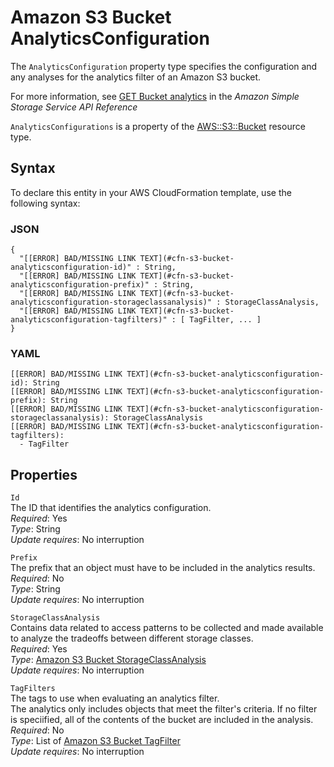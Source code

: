 # Amazon S3 Bucket AnalyticsConfiguration<a name="aws-properties-s3-bucket-analyticsconfiguration"></a>

<a name="aws-properties-s3-bucket-analyticsconfiguration-description"></a>The `AnalyticsConfiguration` property type specifies the configuration and any analyses for the analytics filter of an Amazon S3 bucket\.

For more information, see [GET Bucket analytics](http://docs.aws.amazon.com/AmazonS3/latest/API/RESTBucketGETAnalyticsConfig.html) in the *Amazon Simple Storage Service API Reference*

<a name="aws-properties-s3-bucket-analyticsconfiguration-inheritance"></a> `AnalyticsConfigurations` is a property of the [AWS::S3::Bucket](aws-properties-s3-bucket.md) resource type\. 

## Syntax<a name="aws-properties-s3-bucket-analyticsconfiguration-syntax"></a>

To declare this entity in your AWS CloudFormation template, use the following syntax:

### JSON<a name="aws-properties-s3-bucket-analyticsconfiguration-syntax.json"></a>

```
{
  "[[ERROR] BAD/MISSING LINK TEXT](#cfn-s3-bucket-analyticsconfiguration-id)" : String,
  "[[ERROR] BAD/MISSING LINK TEXT](#cfn-s3-bucket-analyticsconfiguration-prefix)" : String,
  "[[ERROR] BAD/MISSING LINK TEXT](#cfn-s3-bucket-analyticsconfiguration-storageclassanalysis)" : StorageClassAnalysis,
  "[[ERROR] BAD/MISSING LINK TEXT](#cfn-s3-bucket-analyticsconfiguration-tagfilters)" : [ TagFilter, ... ]
}
```

### YAML<a name="aws-properties-s3-bucket-analyticsconfiguration-syntax.yaml"></a>

```
[[ERROR] BAD/MISSING LINK TEXT](#cfn-s3-bucket-analyticsconfiguration-id): String
[[ERROR] BAD/MISSING LINK TEXT](#cfn-s3-bucket-analyticsconfiguration-prefix): String
[[ERROR] BAD/MISSING LINK TEXT](#cfn-s3-bucket-analyticsconfiguration-storageclassanalysis): StorageClassAnalysis
[[ERROR] BAD/MISSING LINK TEXT](#cfn-s3-bucket-analyticsconfiguration-tagfilters): 
  - TagFilter
```

## Properties<a name="aws-properties-s3-bucket-analyticsconfiguration-properties"></a>

`Id`  
The ID that identifies the analytics configuration\.  
 *Required*: Yes  
 *Type*: String  
 *Update requires*: No interruption 

`Prefix`  
The prefix that an object must have to be included in the analytics results\.  
 *Required*: No  
 *Type*: String  
 *Update requires*: No interruption 

`StorageClassAnalysis`  
Contains data related to access patterns to be collected and made available to analyze the tradeoffs between different storage classes\.  
 *Required*: Yes  
 *Type*: [Amazon S3 Bucket StorageClassAnalysis](aws-properties-s3-bucket-storageclassanalysis.md)  
 *Update requires*: No interruption 

`TagFilters`  
The tags to use when evaluating an analytics filter\.  
The analytics only includes objects that meet the filter's criteria\. If no filter is speciified, all of the contents of the bucket are included in the analysis\.  
 *Required*: No  
 *Type*: List of [Amazon S3 Bucket TagFilter](aws-properties-s3-bucket-tagfilter.md)  
 *Update requires*: No interruption 
